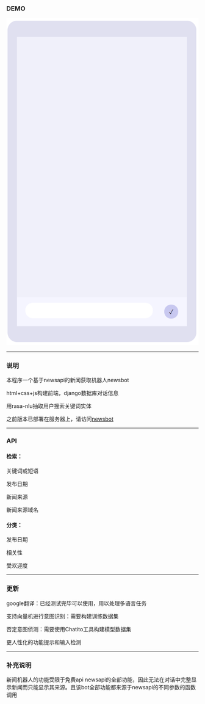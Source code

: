 ### DEMO

![image](https://github.com/XingyuXiong/newsbot/blob/master/demo.gif)

---

### 说明

本程序一个基于newsapi的新闻获取机器人newsbot

html+css+js构建前端，django数据库对话信息

用rasa-nlu抽取用户搜索关键词实体

之前版本已部署在服务器上，请访问[newsbot](106.54.107.156)

---

### API

#### 检索：

关键词或短语

发布日期

新闻来源

新闻来源域名

#### 分类：

发布日期

相关性

受欢迎度

---

### 更新

google翻译：已经测试完毕可以使用，用以处理多语言任务

支持向量机进行意图识别：需要构建训练数据集

否定意图侦测：需要使用Chatito工具构建模型数据集

更人性化的功能提示和输入检测

---

### 补充说明

新闻机器人的功能受限于免费api newsapi的全部功能，因此无法在对话中完整显示新闻而只能显示其来源。且该bot全部功能都来源于newsapi的不同参数的函数调用

